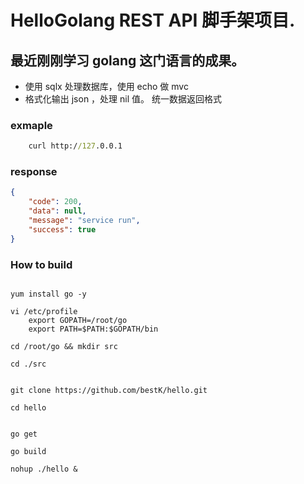 # HelloGolang REST API  脚手架项目.
## 最近刚刚学习 golang 这门语言的成果。


- 使用 sqlx 处理数据库，使用 echo 做 mvc
- 格式化输出 json ，处理 nil 值。 统一数据返回格式


### exmaple
``` cmd
    curl http://127.0.0.1
```

### response
``` json
{
    "code": 200,
    "data": null,
    "message": "service run",
    "success": true
}
```
### How to build

```

yum install go -y

vi /etc/profile
    export GOPATH=/root/go
    export PATH=$PATH:$GOPATH/bin
    
cd /root/go && mkdir src

cd ./src


git clone https://github.com/bestK/hello.git

cd hello


go get

go build

nohup ./hello &
```
